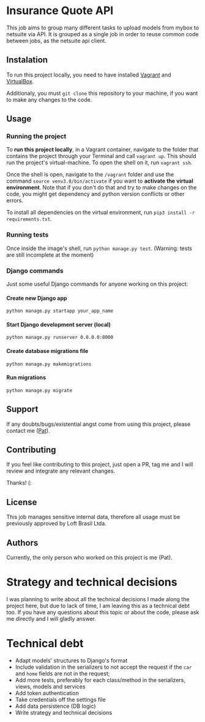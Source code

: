 # Insurance Quote API

This job aims to group many different tasks to upload models from mybox to netsuite via API. It is grouped as a single job in order to reuse common code between jobs, as the netsuite api client.

## Instalation

To run this project locally, you need to have installed [Vagrant](https://www.vagrantup.com/downloads) and [VirtualBox](https://www.virtualbox.org/).

Additionaly, you must `git clone` this repository to your machine, if you want to make any changes to the code.

## Usage

### Running the project

To **run this project locally**, in a Vagrant container, navigate to the folder that contains the project through your Terminal and call `vagrant up`. This should run the project's virtual-machine. To open the shell on it, run `vagrant ssh`.

Once the shell is open, navigate to the `/vagrant` folder and use the command `source venv3.8/bin/activate` if you want to **activate the virtual environment**. Note that if you don't do that and try to make changes on the code, you might get dependency and python version conflicts or other errors.

To install all dependencies on the virtual environment, run `pip3 install -r requirements.txt`.

### Running tests

Once inside the image's shell, run `python manage.py test`. (Warning: tests are still incomplete at the moment)

### Django commands

Just some useful Django commands for anyone working on this project:

#### Create new Django app

`python manage.py startapp your_app_name`

#### Start Django development server (local)

`python manage.py runserver 0.0.0.0:8000`

#### Create database migrations file

`python manage.py makemigrations`

#### Run migrations

`python manage.py migrate`

## Support

If any doubts/bugs/existential angst come from using this project, please contact me ([Pat](https://github.com/patcky)).

## Contributing

If you feel like contributing to this project, just open a PR, tag me and I will review and integrate any relevant changes.

Thanks! (:

## License

This job manages sensitive internal data, therefore all usage must be previously approved by Loft Brasil Ltda.

## Authors

Currently, the only person who worked on this project is me (Pat).

# Strategy and technical decisions 

I was planning to write about all the technical decisions I made along the project here, but due to lack of time, I am leaving this as a technical debt too. If you have any questions about this topic or about the code, please ask me directly and I will gladly answer.

# Technical debt

- Adapt models' structures to Django's format
- Include validation in the serializers to not accept the request if the `car` and `home` fields are not in the request;
- Add more tests, preferably for each class/method in the serializers, views, models and services
- Add token authentication
- Take credentials off the settings file
- Add data persistence (DB logic)
- Write strategy and technical decisions